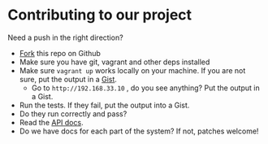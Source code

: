 # Contributing to our project

Need a push in the right direction?

* [Fork](https://github.com/fossasia/open-event-orga-server/fork) this repo on Github
* Make sure you have git, vagrant and other deps installed
* Make sure ```vagrant up``` works locally on your machine. If you are not sure, put the output in a [Gist](https://gist.github.com).
  * Go to ```http://192.168.33.10``` , do you see anything? Put the output in a Gist.
* Run the tests. If they fail, put the output into a Gist.
* Do they run correctly and pass?
* Read the [API docs](https://github.com/fossasia/open-event/blob/master/API.md).
* Do we have docs for each part of the system? If not, patches welcome!

